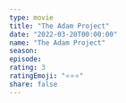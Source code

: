 ```yaml
---
type: movie
title: "The Adam Project"
date: "2022-03-20T00:00:00"
name: "The Adam Project"
season:
episode:
rating: 3
ratingEmoji: "⭐️⭐️⭐️"
share: false
---
```

